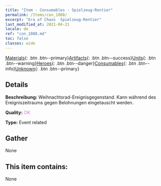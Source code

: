 ```yaml
---
title: "Item - Consumables - Spielzeug-Rentier"
permalink: /Items/con_1088/
excerpt: "Era of Chaos  Spielzeug-Rentier"
last_modified_at: 2021-04-21
locale: de
ref: "con_1088.md"
toc: false
classes: wide
---
```

 [Materials](/de/Items/){: .btn .btn--primary}[Artifacts](/de/Items/Artifacts/){: .btn .btn--success}[Units](/de/Items/Units/){: .btn .btn--warning}[Heroes](/de/Items/Heroes/){: .btn .btn--danger}[Consumables](/de/Items/Consumables/){: .btn .btn--info}[Unknown](/de/Items/Unknown/){: .btn .btn--primary}

## Details
 **Beschreibung:** Weihnachtsrad-Ereignisgegenstand. Kann während des Ereigniszeitraums gegen Belohnungen eingetauscht werden.

 **Quality:** <span style="color: #DA70D6">OK</span>

 **Type:** Event related

## Gather

  None

## This item contains:

  None

